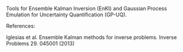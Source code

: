 Tools for Ensemble Kalman Inversion (EnKI) and Gaussian Process
Emulation for Uncertainty Quantification (GP-UQ).

References:

Iglesias et al. Ensemble Kalman methods for inverse problems. Inverse
Problems 29. 045001 (2013)